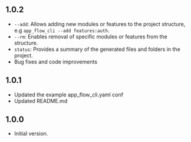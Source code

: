 ## 1.0.2
- `--add`: Allows adding new modules or features to the project structure, e.g `app_flow_cli --add features:auth`.
- `--rm`: Enables removal of specific modules or features from the structure.
- `status`: Provides a summary of the generated files and folders in the project.
- Bug fixes and code improvements

## 1.0.1

- Updated the example app_flow_cli.yaml conf
- Updated README.md

## 1.0.0

- Initial version.
